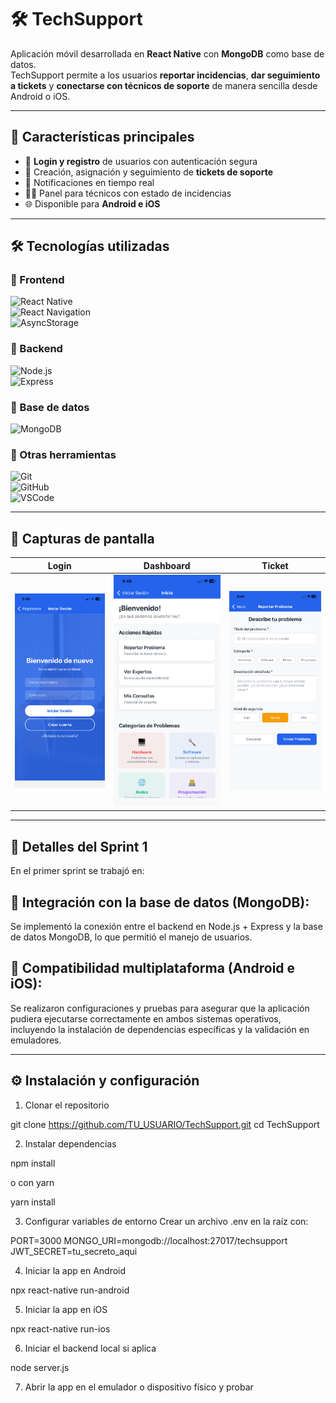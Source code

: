 # 🛠️ TechSupport  

Aplicación móvil desarrollada en **React Native** con **MongoDB** como base de datos.  
TechSupport permite a los usuarios **reportar incidencias**, **dar seguimiento a tickets** y **conectarse con técnicos de soporte** de manera sencilla desde Android o iOS.  

---

## 🚀 Características principales  
- 📱 **Login y registro** de usuarios con autenticación segura  
- 📝 Creación, asignación y seguimiento de **tickets de soporte**  
- 🔔 Notificaciones en tiempo real
- 👨‍💻 Panel para técnicos con estado de incidencias  
- 🌐 Disponible para **Android e iOS**  

---

## 🛠️ Tecnologías utilizadas  

### 🔹 Frontend  
![React Native](https://img.shields.io/badge/React%20Native-61DAFB?logo=react&logoColor=white)  
![React Navigation](https://img.shields.io/badge/Navigation-React%20Navigation-blue?logo=reactrouter)  
![AsyncStorage](https://img.shields.io/badge/Storage-AsyncStorage-lightgrey)  

### 🔹 Backend  
![Node.js](https://img.shields.io/badge/Node.js-43853D?logo=node.js&logoColor=white)  
![Express](https://img.shields.io/badge/Express.js-000000?logo=express&logoColor=white)  

### 🔹 Base de datos  
![MongoDB](https://img.shields.io/badge/Database-MongoDB-green?logo=mongodb&logoColor=white)  

### 🔹 Otras herramientas   
![Git](https://img.shields.io/badge/Git-F05032?logo=git&logoColor=white)  
![GitHub](https://img.shields.io/badge/GitHub-181717?logo=github&logoColor=white)  
![VSCode](https://img.shields.io/badge/Editor-VSCode-007ACC?logo=visualstudiocode&logoColor=white)  

---

## 📸 Capturas de pantalla  


| Login | Dashboard | Ticket |
|-------|-----------|--------|
| ![Login](./screenshots/login.PNG) | ![Dashboard](./screenshots/Dashboard.PNG) | ![Ticket](./screenshots/ticket.PNG) |

---

## 📅 Detalles del Sprint 1

En el primer sprint se trabajó en:

## 🔗 Integración con la base de datos (MongoDB):
Se implementó la conexión entre el backend en Node.js + Express y la base de datos MongoDB, lo que permitió el manejo de usuarios.

## 📱 Compatibilidad multiplataforma (Android e iOS):
Se realizaron configuraciones y pruebas para asegurar que la aplicación pudiera ejecutarse correctamente en ambos sistemas operativos, incluyendo la instalación de dependencias específicas y la validación en emuladores.

---

## ⚙️ Instalación y configuración  


1. Clonar el repositorio

git clone https://github.com/TU_USUARIO/TechSupport.git
cd TechSupport

2. Instalar dependencias

npm install

o con yarn

yarn install

3. Configurar variables de entorno
Crear un archivo .env en la raíz con:

PORT=3000
MONGO_URI=mongodb://localhost:27017/techsupport
JWT_SECRET=tu_secreto_aqui

4. Iniciar la app en Android

npx react-native run-android

5. Iniciar la app en iOS

npx react-native run-ios

6. Iniciar el backend local si aplica

node server.js

7. Abrir la app en el emulador o dispositivo físico y probar
